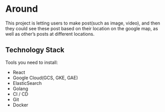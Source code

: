 # Around
This project is letting users to make post(such as image, video), and then they could see these post based on their location on the google map, as well as other’s posts at different locations. 

## Technology Stack
Tools you need to install:
* React
* Google Cloud(GCS, GKE, GAE)
* ElasticSearch
* Golang 
* CI / CD
* Git 
* Docker

